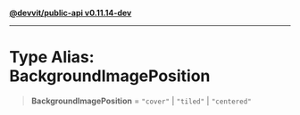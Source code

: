 [**@devvit/public-api v0.11.14-dev**](../../README.md)

---

# Type Alias: BackgroundImagePosition

> **BackgroundImagePosition** = `"cover"` \| `"tiled"` \| `"centered"`
